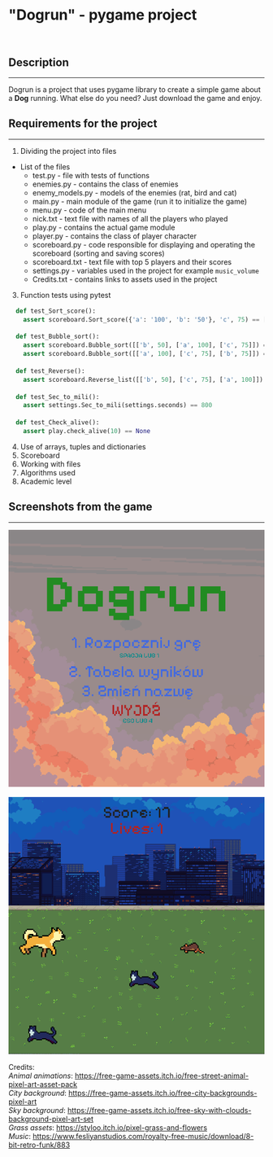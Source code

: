 # "Dogrun" - pygame project<br><br>


## Description
---------------------------------
Dogrun is a project that uses pygame library to create a simple game about a **Dog** running. What else do you need? Just download the game and enjoy.

## Requirements for the project
---------------------------------
1. Dividing the project into files<br>
  * List of the files
      * test.py - file with tests of functions
      * enemies.py - contains the class of enemies
      * enemy_models.py - models of the enemies (rat, bird and cat)
      * main.py - main module of the game (run it to initialize the game)
      * menu.py - code of the main menu 
      * nick.txt - text file with names of all the players who played
      * play.py - contains the actual game module
      * player.py - contains the class of player character
      * scoreboard.py - code responsible for displaying and operating the scoreboard (sorting and saving scores)
      * scoreboard.txt - text file with top 5 players and their scores
      * settings.py - variables used in the project for example `music_volume`
      * Credits.txt - contains links to assets used in the project
3. Function tests using pytest
```python
  def test_Sort_score():
    assert scoreboard.Sort_score({'a': '100', 'b': '50'}, 'c', 75) == [['a', 100], ['c', 75], ['b', 50]]

  def test_Bubble_sort():
    assert scoreboard.Bubble_sort([['b', 50], ['a', 100], ['c', 75]]) == [['b', 50], ['c', 75], ['a', 100]]
    assert scoreboard.Bubble_sort([['a', 100], ['c', 75], ['b', 75]]) == [['c', 75], ['b', 75], ['a', 100]]

  def test_Reverse():
    assert scoreboard.Reverse_list([['b', 50], ['c', 75], ['a', 100]]) == [['a', 100], ['c', 75], ['b', 50]]

  def test_Sec_to_mili():
    assert settings.Sec_to_mili(settings.seconds) == 800

  def test_Check_alive():
    assert play.check_alive(10) == None
```
4. Use of arrays, tuples and dictionaries
6. Scoreboard
7. Working with files
8. Algorithms used
9. Academic level

## Screenshots from the game
---------------------------------
![Game screen 1](/screen1.PNG "screen1")<br><br>
![Game screen 2](/screen2.PNG "screen2")

Credits:<br>
*Animal animations*: https://free-game-assets.itch.io/free-street-animal-pixel-art-asset-pack<br>
*City background*: https://free-game-assets.itch.io/free-city-backgrounds-pixel-art<br>
*Sky background*: https://free-game-assets.itch.io/free-sky-with-clouds-background-pixel-art-set<br>
*Grass assets*: https://styloo.itch.io/pixel-grass-and-flowers<br>
*Music*: https://www.fesliyanstudios.com/royalty-free-music/download/8-bit-retro-funk/883<br>
